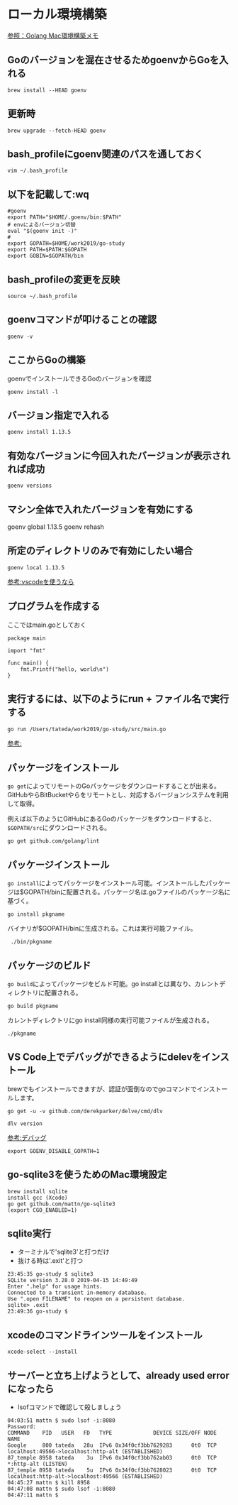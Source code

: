 # ローカル環境構築

[参照：Golang Mac環境構築メモ](https://qiita.com/beesk/items/b55d1b74b985524c7cf2)

## Goのバージョンを混在させるためgoenvからGoを入れる

```bash=
brew install --HEAD goenv
```

## 更新時

```bash=
brew upgrade --fetch-HEAD goenv
```

## bash_profileにgoenv関連のパスを通しておく

```bash=
vim ~/.bash_profile
```

## 以下を記載して:wq

```txt=
#goenv
export PATH="$HOME/.goenv/bin:$PATH"
# envによるバージョン切替
eval "$(goenv init -)"
#
export GOPATH=$HOME/work2019/go-study
export PATH=$PATH:$GOPATH
export GOBIN=$GOPATH/bin
```

## bash_profileの変更を反映

```bash=
source ~/.bash_profile
```

## goenvコマンドが叩けることの確認

```bash=
goenv -v
```

## ここからGoの構築

goenvでインストールできるGoのバージョンを確認

```bash=
goenv install -l
```

## バージョン指定で入れる

```bash=
goenv install 1.13.5
```

## 有効なバージョンに今回入れたバージョンが表示されれば成功

```bash=
goenv versions
```

## マシン全体で入れたバージョンを有効にする

goenv global 1.13.5
goenv rehash

## 所定のディレクトリのみで有効にしたい場合

```bash=
goenv local 1.13.5
```

[参考:vscodeを使うなら](https://qiita.com/sasaron397/items/ec285b64607c1e7662e0)

## プログラムを作成する

ここではmain.goとしておく

```go=
package main

import "fmt"

func main() {
    fmt.Printf("hello, world\n")
}
```

## 実行するには、以下のようにrun + ファイル名で実行する

```bash=
go run /Users/tateda/work2019/go-study/src/main.go
```

[参考:](https://qiita.com/1000ch/items/e42e7c28cf7a7b798a02)

## パッケージをインストール

`go get`によってリモートのGoパッケージをダウンロードすることが出来る。GitHubやらBitBucketやらをリモートとし、対応するバージョンシステムを利用して取得。

例えば以下のようにGitHubにあるGoのパッケージをダウンロードすると、`$GOPATH/src`にダウンロードされる。

```bash=
go get github.com/golang/lint
```

## パッケージインストール

`go install`によってパッケージをインストール可能。インストールしたパッケージは$GOPATH/binに配置される。パッケージ名は.goファイルのパッケージ名に基づく。

```bash=
go install pkgname
```

バイナリが$GOPATH/binに生成される。これは実行可能ファイル。

```bash=
 ./bin/pkgname
 ```

## パッケージのビルド

`go build`によってパッケージをビルド可能。go installとは異なり、カレントディレクトリに配置される。

```bash=
go build pkgname
```

カレントディレクトリにgo install同様の実行可能ファイルが生成される。

```bash=
./pkgname
```

## VS Code上でデバッグができるようにdelevをインストール

brewでもインストールできますが、認証が面倒なのでgoコマンドでインストールします。

```bash=
go get -u -v github.com/derekparker/delve/cmd/dlv
```

```bash=
dlv version
```

[参考:デバッグ](https://dev.classmethod.jp/go/visual-studio-code-golang-debug/)

```bash=
export GOENV_DISABLE_GOPATH=1
```

## go-sqlite3を使うためのMac環境設定

```bash=
brew install sqlite
install gcc (Xcode)
go get github.com/mattn/go-sqlite3
(export CGO_ENABLED=1)
```

## sqlite実行

- ターミナルで'sqlite3'と打つだけ
- 抜ける時は'.exit'と打つ

```bash=
23:45:35 go-study $ sqlite3
SQLite version 3.28.0 2019-04-15 14:49:49
Enter ".help" for usage hints.
Connected to a transient in-memory database.
Use ".open FILENAME" to reopen on a persistent database.
sqlite> .exit
23:49:36 go-study $
```

## xcodeのコマンドラインツールをインストール

```bash=
xcode-select --install
```

## サーバーと立ち上げようとして、already used errorになったら

- lsofコマンドで確認して殺しましょう

```bash=
04:03:51 mattn $ sudo lsof -i:8080
Password:
COMMAND    PID   USER   FD   TYPE             DEVICE SIZE/OFF NODE NAME
Google     800 tateda   28u  IPv6 0x34f0cf3bb7629283      0t0  TCP localhost:49566->localhost:http-alt (ESTABLISHED)
87_temple 8958 tateda    3u  IPv6 0x34f0cf3bb762ab03      0t0  TCP *:http-alt (LISTEN)
87_temple 8958 tateda    5u  IPv6 0x34f0cf3bb7628023      0t0  TCP localhost:http-alt->localhost:49566 (ESTABLISHED)
04:45:27 mattn $ kill 8958
04:47:08 mattn $ sudo lsof -i:8080
04:47:11 mattn $
```
